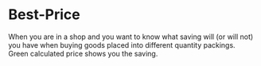 # Best-Price

When you are in a shop and you want to know what saving will (or will not) you have when buying goods placed into different quantity packings.
<br>
Green calculated price shows you the saving.
